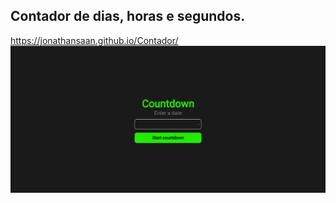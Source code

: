 ## Contador de dias, horas e segundos.
https://jonathansaan.github.io/Contador/
![](https://github.com/JonathanSaan/Contador/blob/b61acdebc02bf2b58cbfd9f062d4dc1abb0297b6/Screenshot_2022-01-28-18-49-27-1-1.png)
